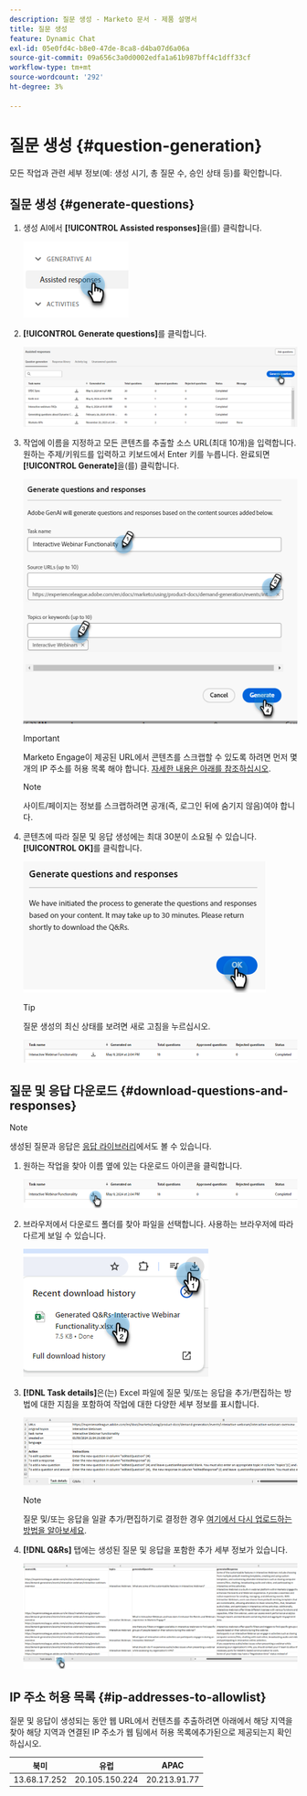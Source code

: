 ```yaml
---
description: 질문 생성 - Marketo 문서 - 제품 설명서
title: 질문 생성
feature: Dynamic Chat
exl-id: 05e0fd4c-b8e0-47de-8ca8-d4ba07d6a06a
source-git-commit: 09a656c3a0d0002edfa1a61b987bff4c1dff33cf
workflow-type: tm+mt
source-wordcount: '292'
ht-degree: 3%

---
```


# 질문 생성 {#question-generation}

모든 작업과 관련 세부 정보(예: 생성 시기, 총 질문 수, 승인 상태 등)를 확인합니다.

## 질문 생성 {#generate-questions}

1. 생성 AI에서 **[!UICONTROL Assisted responses]**&#x200B;을(를) 클릭합니다.

   ![](assets/question-generation-1.png)

1. **[!UICONTROL Generate questions]**&#x200B;를 클릭합니다.

   ![](assets/question-generation-2.png)

1. 작업에 이름을 지정하고 모든 콘텐츠를 추출할 소스 URL(최대 10개)을 입력합니다. 원하는 주제/키워드를 입력하고 키보드에서 Enter 키를 누릅니다. 완료되면 **[!UICONTROL Generate]**&#x200B;을(를) 클릭합니다.

   ![](assets/question-generation-3.png)

   >[!IMPORTANT]
   >
   >Marketo Engage이 제공된 URL에서 콘텐츠를 스크랩할 수 있도록 하려면 먼저 몇 개의 IP 주소를 허용 목록 해야 합니다. [자세한 내용은 아래를 참조하십시오](#ip-addresses-to-allowlist).

   >[!NOTE]
   >
   >사이트/페이지는 정보를 스크랩하려면 공개(즉, 로그인 뒤에 숨기지 않음)여야 합니다.

1. 콘텐츠에 따라 질문 및 응답 생성에는 최대 30분이 소요될 수 있습니다. **[!UICONTROL OK]**&#x200B;를 클릭합니다.

   ![](assets/question-generation-4.png)

   >[!TIP]
   >
   >질문 생성의 최신 상태를 보려면 새로 고침을 누르십시오.

   ![](assets/question-generation-5.png)

## 질문 및 응답 다운로드 {#download-questions-and-responses}

>[!NOTE]
>
>생성된 질문과 응답은 [응답 라이브러리](/help/marketo/product-docs/demand-generation/dynamic-chat/generative-ai/response-library.md)에서도 볼 수 있습니다.

1. 원하는 작업을 찾아 이름 옆에 있는 다운로드 아이콘을 클릭합니다.

   ![](assets/question-generation-6.png)

1. 브라우저에서 다운로드 폴더를 찾아 파일을 선택합니다. 사용하는 브라우저에 따라 다르게 보일 수 있습니다.

   ![](assets/question-generation-7.png)

1. **[!DNL Task details]**&#x200B;은(는) Excel 파일에 질문 및/또는 응답을 추가/편집하는 방법에 대한 지침을 포함하여 작업에 대한 다양한 세부 정보를 표시합니다.

   ![](assets/question-generation-8.png)

   >[!NOTE]
   >
   >질문 및/또는 응답을 일괄 추가/편집하기로 결정한 경우 [여기에서 다시 업로드하는 방법을 알아보세요](/help/marketo/product-docs/demand-generation/dynamic-chat/generative-ai/response-library.md).

1. **[!DNL Q&Rs]** 탭에는 생성된 질문 및 응답을 포함한 추가 세부 정보가 있습니다.

   ![](assets/question-generation-9.png)

## IP 주소 허용 목록 {#ip-addresses-to-allowlist}

질문 및 응답이 생성되는 동안 웹 URL에서 컨텐츠를 추출하려면 아래에서 해당 지역을 찾아 해당 지역과 연결된 IP 주소가 웹 팀에서 허용 목록에추가된으로 제공되는지 확인하십시오.

<table width="450">
<thead>
  <tr>
    <th>북미</th>
    <th>유럽</th>
    <th>APAC</th>
  </tr>
</thead>
<tbody>
  <tr>
    <td>13.68.17.252</td>
    <td>20.105.150.224</td>
    <td>20.213.91.77</td>
  </tr>
</tbody>
</table>
